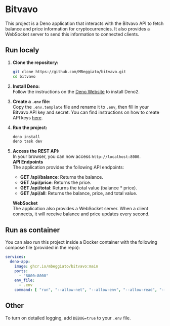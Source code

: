 # Bitvavo
This project is a Deno application that interacts with the Bitvavo API to fetch balance and price information for cryptocurrencies. It also provides a WebSocket server to send this information to connected clients.


## Run localy
1. **Clone the repository:**
    ```sh
    git clone https://github.com/MBeggiato/bitvavo.git
    cd bitvavo
    ```

2. **Install Deno:** <br>
    Follow the instructions on the [Deno Website](https://docs.deno.com/runtime/) to install Deno2.

3. **Create a `.env` file:** <br>
    Copy the `.env.template` file and rename it to `.env`, then fill in your Bitvavo API key and secret. You can find instructions on how to create API keys [here](https://support.bitvavo.com/hc/en-us/articles/4405059841809-What-are-API-keys-and-how-do-I-create-them).

4. **Run the project:** <br>
    ```sh
    deno install
    deno task dev
    ```

5. **Access the REST API:** <br>
    In your browser, you can now access `http://localhost:8000`. <br>
    **API Endpoints** <br>
    The application provides the following API endpoints:

    - **GET /api/balance**: Returns the balance.
    - **GET /api/price**: Returns the price.
    - **GET /api/total**: Returns the total value (balance * price).
    - **GET /api/all**: Returns the balance, price, and total value.

    **WebSocket** <br>
    The application also provides a WebSocket server. When a client connects, it will receive balance and price updates every second.

## Run as container
You can also run this project inside a Docker container with the following compose file (provided in the repo):
```yml
services:
  deno-app:
    image: ghcr.io/mbeggiato/bitvavo:main
    ports:
      - "8000:8000"
    env_file:
      - .env
    command: [ "run", "--allow-net", "--allow-env", "--allow-read", "--allow-sys", "main.ts" ]

```

## Other
To turn on detailed logging, add `DEBUG=true` to your `.env` file.

